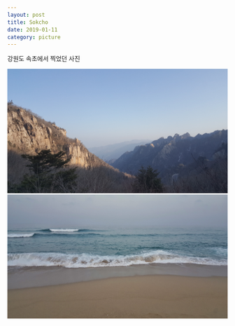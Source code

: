 ```yaml
---
layout: post
title: Sokcho
date: 2019-01-11
category: picture
---
```


강원도 속초에서 찍었던 사진

![Mountain](/media/picture/20190111/20190111_155156.jpg)
![Sea](/media/picture/20190111/20190111_171533.jpg)